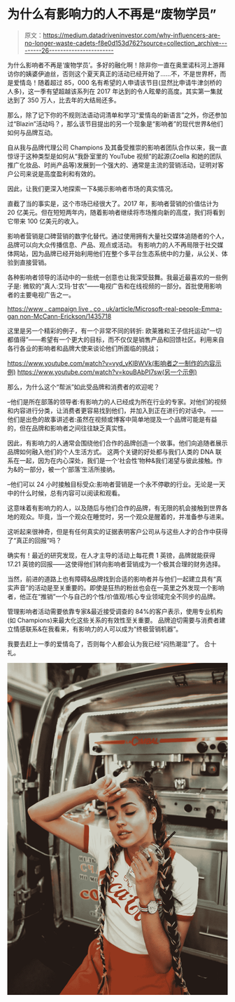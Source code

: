 # 为什么有影响力的人不再是“废物学员”

> 原文：<https://medium.datadriveninvestor.com/why-influencers-are-no-longer-waste-cadets-f8e0d153d762?source=collection_archive---------26----------------------->

为什么影响者不再是‘废物学员’。多好的融化啊！除非你一直在奥里诺科河上游拜访你的姨婆伊迪丝，否则这个夏天真正的活动已经开始了……不，不是世界杯，而是爱情岛！随着超过 85，000 名有希望的人申请该节目(显然比申请牛津剑桥的人多)，这一季有望超越该系列在 2017 年达到的令人眩晕的高度。其实第一集就达到了 350 万人，比去年的大结局还多。

那么，除了记下你的不规则法语动词清单和学习“爱情岛的新语言”之外，你还参加过“Blazin”活动吗？，那么该节目提出的另一个现象是“影响者”的现代世界&他们如何与品牌互动。

自从我与品牌代理公司 Champions 及其备受推崇的影响者团队合作以来，我一直惊讶于这种类型是如何从“我卧室里的 YouTube 视频”的起源(Zoella 和她的团队推广化妆品、时尚产品等)发展到一个强大的、通常是主流的营销活动，证明对客户公司来说是高度盈利和有效的。

因此，让我们更深入地探索一下&揭示影响者市场的真实情况。

直截了当的事实是，这个市场已经很大了。2017 年，影响者营销的价值估计为 20 亿美元。但在短短两年内，随着影响者继续将市场推向新的高度，我们将看到它带来 100 亿美元的收入。

影响者营销是口碑营销的数字化替代。通过使用拥有大量社交媒体追随者的个人，品牌可以向大众传播信息、产品、观点或活动。
有影响力的人不再局限于社交媒体网站，因为品牌已经开始利用他们在整个多平台生态系统中的力量，从公关、体验到直接营销。

各种影响者领导的活动中的一些统一创意也让我深受鼓舞。我最近最喜欢的一些例子是:
微软的“真人:艾玛·甘农”——电视广告和在线视频的一部分。首批使用影响者的主要电视广告之一。

[https://www . campaign live . co . uk/article/Microsoft-real-people-Emma-gan non-McCann-Erickson/1435718](https://www.campaignlive.co.uk/article/microsoft-real-people-emma-gannon-mccann-erickson/1435718)

这里是另一个精彩的例子，有一个非常不同的转折:
欧莱雅和王子信托运动“一切都值得”——希望有一个更大的目标，而不仅仅是销售产品和回馈社区。利用来自各行各业的影响者和品牌大使来谈论他们所面临的挑战；

https://www.youtube.com/watch?v=vyd_yKIBWVk(影响者之一制作的内容示例)
https://www.youtube.com/watch?v=kouBAbPI7sw(另一个示例)

那么，为什么这个“帮派”如此受品牌和消费者的欢迎呢？

–他们是所在部落的领导者:有影响力的人已经成为所在行业的专家。对他们的视频和内容进行分类，让消费者更容易找到他们，并加入到正在进行的对话中。
——他们是出色的故事讲述者:虽然在视频或博客中简单地提及一个品牌可能是有益的，但在品牌和影响者之间往往缺乏真实性。

因此，有影响力的人通常会围绕他们合作的品牌创造一个故事。他们向追随者展示品牌如何融入他们的个人生活方式。
这两个关键的好处都与我们人类的 DNA 联系在一起，因为在内心深处，我们是一个‘社会性’物种&我们渴望与彼此接触。作为&的一部分，被一个‘部落’生活所接纳。

–他们可以 24 小时接触目标受众:影响者营销是一个永不停歇的行业。无论是一天中的什么时候，总有内容可以阅读和观看。

这意味着有影响力的人，以及随后与他们合作的品牌，有无限的机会接触到世界各地的观众。毕竟，当一个观众在睡觉时，另一个观众是醒着的，并准备参与进来。

这听起来很神奇，但是有任何真实的证据表明客户公司从与这些人才的合作中获得了“真正的回报”吗？

确实有！最近的研究发现，在人才主导的活动上每花费 1 英镑，品牌就能获得 17.21 英镑的回报——这使得他们转向影响者营销成为一个极其合理的财务选择。

当然，前进的道路上也有障碍&品牌找到合适的影响者并与他们一起建立具有“真实声音”的活动是至关重要的。即使是狂热的粉丝也会在一英里之外发现一个影响者，他正在“推销”一个与自己的个性/价值观/核心专业领域完全不同步的品牌。

管理影响者活动需要依靠专家&最近接受调查的 84%的客户表示，使用专业机构(如 Champions)来最大化这些关系的有效性至关重要。
品牌迫切需要与消费者建立情感联系&在我看来，有影响力的人可以成为“终极营销机器”。

我要去赶上一季的爱情岛了，否则每个人都会认为我已经“闷热潮湿”了。
合十礼。

![](img/4c013e083f7f41ec4521d84079374aa5.png)